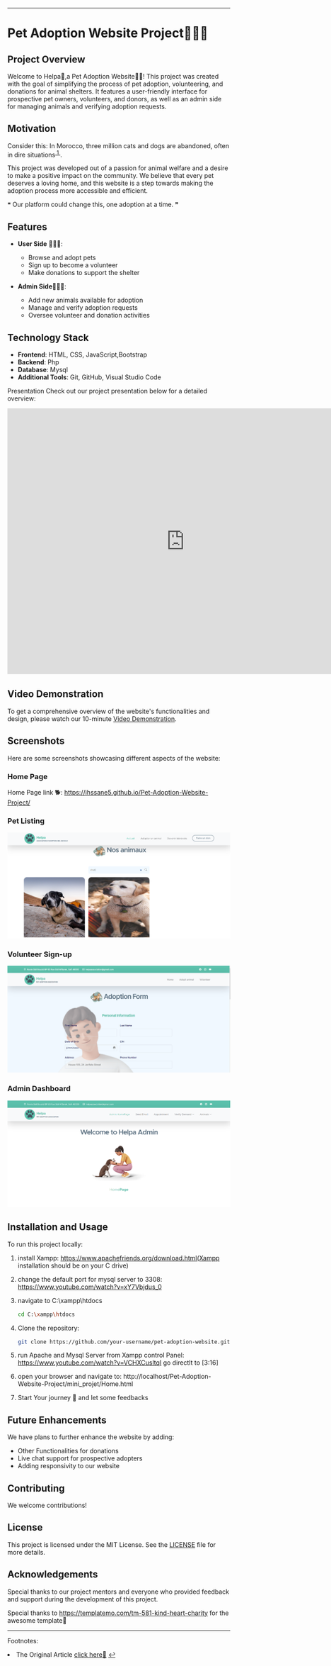 

---

# Pet Adoption Website Project🐾🐶🐱

## Project Overview
Welcome to Helpa🐾,a Pet Adoption Website🐶🐱! This project was created with the goal of simplifying the process of pet adoption, volunteering, and donations for animal shelters. It features a user-friendly interface for prospective pet owners, volunteers, and donors, as well as an admin side for managing animals and verifying adoption requests.

## Motivation
Consider this: In Morocco, three million cats and dogs are abandoned, often in dire situations<sup id="fnref1"><a href="#fn1"> 1  </a></sup>.

This project was developed out of a passion for animal welfare and a desire to make a positive impact on the community. We believe that every pet deserves a loving home, and this website is a step towards making the adoption process more accessible and efficient.

❝ Our platform could change this, one adoption at a time. ❞

## Features
- **User Side** 🧑🏻‍💻:
  - Browse and adopt pets
  - Sign up to become a volunteer
  - Make donations to support the shelter

- **Admin Side**👨🏻‍💼:
  - Add new animals available for adoption
  - Manage and verify adoption requests
  - Oversee volunteer and donation activities

## Technology Stack
- **Frontend**: HTML, CSS, JavaScript,Bootstrap
- **Backend**: Php
- **Database**: Mysql
- **Additional Tools**: Git, GitHub, Visual Studio Code

Presentation
Check out our project presentation below for a detailed overview:

<iframe src="https://www.canva.com/design/DAGF9J9FBHc/1lX_MZEF2vlyTSNY-TKaYA/edit" width="800" height="600" frameborder="0" allowfullscreen></iframe>

## Video Demonstration
To get a comprehensive overview of the website's functionalities and design, please watch our 10-minute [Video Demonstration](./video.mp4).

## Screenshots
Here are some screenshots showcasing different aspects of the website:

### Home Page
Home Page link 🐕:
https://ihssane5.github.io/Pet-Adoption-Website-Project/

### Pet Listing
![Pet Listing](./screenshots/Adopt.png)

### Volunteer Sign-up
![Volunteer Sign-up](./screenshots/Volunteer.png)

### Admin Dashboard
![Admin Dashboard](./screenshots/Admin.png)

## Installation and Usage
To run this project locally:
1. install Xampp: https://www.apachefriends.org/download.html(Xampp installation should be on your C drive)

2. change the default port for mysql server to 3308:
https://www.youtube.com/watch?v=xY7Vbjdus_0

3. navigate to C:\xampp\htdocs 
    ```bash
   cd C:\xampp\htdocs 
   ```

4. Clone the repository:
   ```bash
   git clone https://github.com/your-username/pet-adoption-website.git
   ```
5. run Apache and Mysql Server from Xampp control Panel:
https://www.youtube.com/watch?v=VCHXCusltqI go directlt to [3:16]

6. open your browser and navigate to:
http://localhost/Pet-Adoption-Website-Project/mini_projet/Home.html

7. Start Your journey 🚀 and let some feedbacks 


## Future Enhancements
We have plans to further enhance the website by adding:
- Other Functionalities for donations
- Live chat support for prospective adopters
- Adding responsivity to our website

## Contributing
We welcome contributions!

## License
This project is licensed under the MIT License. See the [LICENSE](./licence) file for more details.

## Acknowledgements
Special thanks to our project mentors and everyone who provided feedback and support during the development of this project.

Special thanks to https://templatemo.com/tm-581-kind-heart-charity for the awesome template🤩

---
Footnotes:
<li id="fn1">The Original Article <a href="https://www.nationalgeographic.com/animals/article/meet-the-people-helping-morocco-stray-dogs">click here📄</a> <a href="#fnref1">↩</a></li>